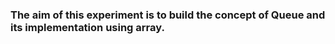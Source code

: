 ### The aim of this experiment is to build the concept of Queue and its implementation using array.
